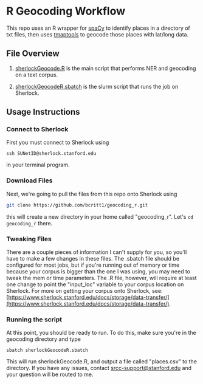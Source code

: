# R Geocoding Workflow

This repo uses an R wrapper for [spaCy](https://cran.r-project.org/web/packages/spacyr/vignettes/using_spacyr.html) to identify places in a directory of txt files, then uses 
[tmaptools](https://cran.r-project.org/web/packages/tmaptools/tmaptools.pdf) to geocode those places with lat/long data.

## File Overview

1. [sherlockGeocode.R](sherlockGeocode.R) is the main script that performs NER and geocoding on a text corpus.

2. [sherlockGeocodeR.sbatch](sherlockGeocodeR.sbatch) is the slurm script that runs the job on Sherlock.

## Usage Instructions

### Connect to Sherlock

 First you must connect to Sherlock using
```
ssh SUNetID@sherlock.stanford.edu
```
in your terminal program.

### Download Files

Next, we're going to pull the files from this repo onto Sherlock using
```bash  
git clone https://github.com/bcritt1/geocoding_r.git
```
this will create a new directory in your home called "geocoding_r". Let's ```cd geocoding_r``` there.

### Tweaking Files

There are a couple pieces of information I can't supply for you, so you'll have to make a few changes in these files. The .sbatch file should be configured for most jobs, but if you're running out of memory 
or time because your corpus is bigger than the one I was using, you may need to tweak the mem or time parameters. The .R file, however, will require at least one change to point the "input_loc" variable to 
your corpus location on Sherlock. For more on getting your corpus onto Sherlock, see: 
[https://www.sherlock.stanford.edu/docs/storage/data-transfer/](https://www.sherlock.stanford.edu/docs/storage/data-transfer/).

### Running the script

At this point, you should be ready to run. To do this, make sure you're in the geocoding directory and type
```
sbatch sherlockGeocodeR.sbatch
```
This will run sherlockGeocode.R, and output a file called "places.csv" to the directory. If you have any issues, contact [srcc-support@stanford.edu](srcc-support@stanford.edu) and your question will be 
routed to me.
